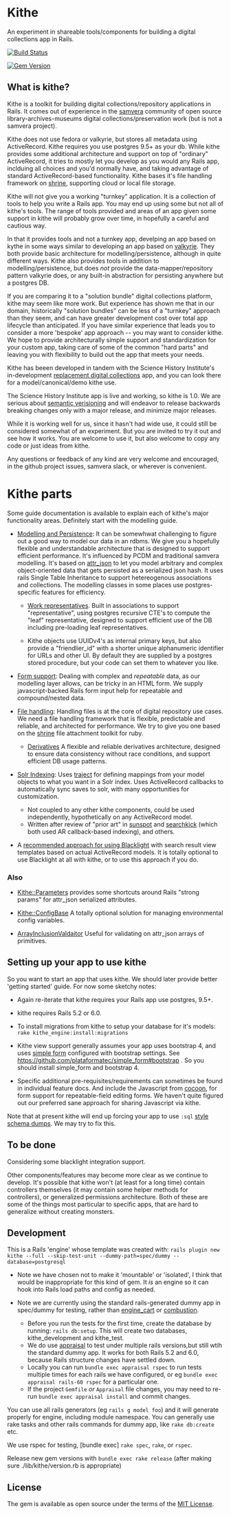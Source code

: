 # Kithe
An experiment in shareable tools/components for building a digital collections app in Rails.

[![Build Status](https://travis-ci.com/sciencehistory/kithe.svg?branch=master)](https://github.com/sciencehistory/kithe/actions?query=workflow%3ACI+branch%3Amaster)

[![Gem Version](https://badge.fury.io/rb/kithe.svg)](https://badge.fury.io/rb/kithe)

## What is kithe?

Kithe is a toolkit for building digital collections/repository applications in Rails. It comes out of experience in the [samvera](https://samvera.org/) community of open source library-archives-museums digital collections/preservation work (but is not a samvera project).

Kithe does not use fedora or valkyrie, but stores all metadata using ActiveRecord.  Kithe requires you use postgres 9.5+ as your db. While kithe provides some additional architecture and support on top of "ordinary" ActiveRecord, it tries to mostly let you develop as you would any Rails app, inclduing all choices and you'd normally have, and taking advantage of standard ActiveRecord-based functionality.  Kithe bases it's file handling framework on [shrine](https://shrinerb.com), supporting cloud or local file storage.

Kithe will not give you a working "turnkey" application. It is a collection of tools to help you write a Rails app. You may end up using some but not all of kithe's tools.  The range of tools provided and areas of an app given some support in kithe will probably grow over time, in hopefully a careful and cautious way.

In that it provides tools and not a turnkey app, develping an app based on kythe in some ways similar to developing an app based on [valkyrie](https://github.com/samvera-labs/valkyrie). They both provide basic architecture for modelling/persistence, although in quite different ways. Kithe also provides tools in addition to modelling/persistence, but does _not_ provide the data-mapper/repository pattern valkyrie does, or any built-in abstraction for persisting anywhere but a postgres DB.

If you are comparing it to a "solution bundle" digital collections platform, kithe may seem like more work. But experience has shown me that in our domain, historically "solution bundles" can be less of a "turnkey" approach than they seem, and can have greater development cost over total app lifecycle than anticipated. If you have similar experience that leads you to consider a more 'bespoke' app approach -- you may want to consider kithe. We hope to provide architecturally simple support and standardization for your custom app, taking care of some of the common "hard parts" and leaving you with flexibility to build out the app that meets your needs.

Kithe has beeen developed in tandem with the Science History Institute's in-development [replacement digital collections](https://github.com/sciencehistory/scihist_digicoll) app, and you can look there for a model/canonical/demo kithe use.

The Science History Institute app is live and working, so kithe is 1.0. We are serious about [semantic verisioning](https://semver.org/) and will endeavor to release backwards breaking changes only with a major release, and minimize major releases.

While it is working well for us, since it hasn't had wide use, it could still be considered somewhat of an experiment. But you are invited to try it out and see how it works. You are welcome to use it, but also welcome to copy any code or just ideas from kithe.

Any questions or feedback of any kind are very welcome and encouraged, in the github project issues, samvera slack, or wherever is convenient.


# Kithe parts

Some guide documentation is available to explain each of kithe's major functionality areas. Definitely start with the modelling guide.

* [Modelling and Persistence](./guides/modelling.md):  It can be somewhwat challenging to figure out a good way to model our data in an rdbms. We give you a hopefully flexible and understandable architecture that is designed to support efficient performance. It's influenced by PCDM and traditional samvera modelling. It's based on [attr_json](https://github.com/jrochkind/attr_json) to let you model arbitrary and complex object-oriented data that gets persisted as a serialized json hash. It uses rails Single Table Inheritance to support hetereogenous associations and collections. The modelling classes in some places use postgres-specific features for efficiency.

  * [Work representatives](./guides/work_representative.md). Built in associations to support "representative", using postgres recursive CTE's to compute the "leaf" representative, designed to support efficient use of the DB including pre-loading leaf representatives.

  * Kithe objects use UUIDv4's as internal primary keys, but also provide a "friendlier_id" with a shorter unique alphanumeric identifier for URLs and other UI. By default they are supplied by a postgres stored procedure, but your code can set them to whatever you like.

* [Form support](./guides/forms.md): Dealing with complex and _repeatable_ data, as our modelling layer allows, can be tricky in an HTML form. We supply javascript-backed Rails form input help for repeatable and compound/nested data.

* [File handling](./guides/file_handling.md): Handling files is at the core of digital repository use cases. We need a file handling framework that is flexible, predictable and reliable, and architected for performance. We try to give you one based on the [shrine](https://shrinerb.com) file attachment toolkit for ruby.

  * [Derivatives](./guides/derivatives.md) A flexible and reliable derivatives architecture, designed to ensure data consistency without race conditions, and support efficient DB usage patterns.

* [Solr Indexing](./guides/solr_indexing.md): Uses [traject](https://github.com/traject/traject) for defining mappings from your model objects to what you want in a Solr index. Uses ActiveRecord callbacks to automatically sync saves to solr, with many opportunities for customization.
  * Not coupled to any other kithe components, could be used independently, hypothetically on any ActiveRecord model.
  * Written after review of "prior art"  in [sunspot](https://github.com/sunspot/sunspot) and [searchkick](https://github.com/ankane/searchkick) (which both used AR callback-based indexing), and others.

* A [recommended approach for using Blacklight](./guides/blacklight_approach.md) with search result view templates based on actual ActiveRecord models. It is totally optional to use Blacklight at all with kithe, or to use this approach if you do.

### Also

* [Kithe::Parameters](./app/models/kithe/parameters.rb) provides some shortcuts around Rails "strong params" for attr_json serialized attributes.

* [Kithe::ConfigBase](./app/models/kithe/config_base.rb) A totally optional solution for managing environmental config variables.

* [ArrayInclusionValdaitor](./app/validators/array_inclusion_validator.rb) Useful for validating on attr_json arrays of primitives.

## Setting up your app to use kithe

So you want to start an app that uses kithe. We should later provide better 'getting started' guide. For now some sketchy notes:

* Again re-iterate that kithe requires your Rails app use postgres, 9.5+.

* kithe requires Rails 5.2 or 6.0.

* To install migrations from kithe to setup your database for it's models: `rake kithe_engine:install:migrations`

* Kithe view support generally assumes your app uses bootstrap 4, and uses [simple form](https://github.com/plataformatec/simple_form) configured with bootstrap settings. See https://github.com/plataformatec/simple_form#bootstrap . So you should install simple_form and bootstrap 4.

* Specific additional pre-requisites/requirements can sometimes be found in individual feature docs. And include the Javascript from [cocoon](https://github.com/nathanvda/cocoon), for form support for repeatable-field editing forms. We haven't quite figured out our preferred sane approach for sharing Javascript via kithe.

Note that at present kithe will end up forcing your app to use `:sql` [style schema dumps](https://guides.rubyonrails.org/v3.2.8/migrations.html#types-of-schema-dumps). We may try to fix this.

## To be done

Considering some blacklight integration support.

Other components/features may become more clear as we continue to develop. It's possible that kithe won't (at least for a long time) contain controllers themselves (it may contain some helper methods for controllers), or generalized permissions architecture. Both of these are some of the things most particular to specific apps, that are hard to generalize without creating monsters.


## Development

This is a Rails 'engine' whose template was created with: `rails plugin new kithe --full --skip-test-unit --dummy-path=spec/dummy --database=postgresql`

* Note we have chosen not to make it 'mountable' or 'isolated', I think that would be inappropriate for this kind of gem. It _is_ an engine so it can hook into Rails load paths and config as needed.



* Note we are currently using the standard rails-generated dummy app in spec/dummy for testing, rather than [engine_cart](https://github.com/cbeer/engine_cart) or [combustion](https://github.com/pat/combustion).
  * Before you run the tests for the first time, create the database by running: `rails db:setup`. This will create two databases, kithe_development and kithe_test.
  * We do use [appraisal](https://github.com/thoughtbot/appraisal) to test under multiple rails versions,but still wtih the standard dummy app. It works for both Rails 5.2 and 6.0, because Rails structure changes have settled down.
  * Locally you can run `bundle exec appraisal rspec` to run tests multiple times for each rails we have configured, or eg `bundle exec appraisal rails-60 rspec` for a particular one.
  * If the project `Gemfile` _or_ `Appraisal` file changes, you may need to re-run `bundle exec appraisal install` and commit changes.

You can use all rails generators (eg `rails g model foo`) and it will generate properly for engine,
including module namespace. You can generally use rake tasks and other rails commands for dummy app, like `rake db:create` etc.

We use rspec for testing, [bundle exec] `rake spec`, `rake`, or `rspec`.

Release new gem versions with `bundle exec rake release` (after making sure ./lib/kithe/version.rb is appropriate)


## License
The gem is available as open source under the terms of the [MIT License](https://opensource.org/licenses/MIT).
